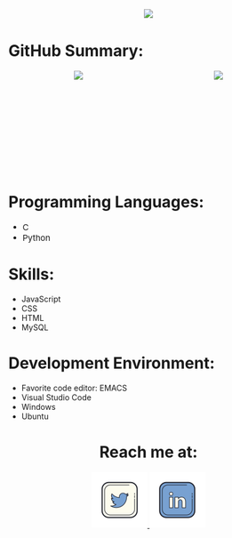 <!--
<div id="description" style="font-size:15px">
    <h1> Hi there! 👋. I'm Oscar Morales!</h1>
    <ul>
    <li>📚 I'm a Full-stack software developer from Colombia</li>
    <li>🔎 I would like to learn about: Video games development</li>
    <li>💪 I’m currently trying to improve: Python, MySQL, and JS skills</li>
    <li>💬 Ask me about: Fútbol (AC Milan fan), games, software development</li>
    <li>🤔 I’m looking for help with: Cyber-security</li>
    </ul>
</div>
<div align="center">
    <img src="./icons/coding.gif">
    <p style="font-size:30px">I love coding and solve code challenges!</p>
</div>
-->
<div align="center">
    <img src="https://photos.app.goo.gl/uZVYN9v12P4xD7z99">
</div>
<h1>GitHub Summary:</h1>
<div style="display:flex; justify-content:space-around">
    <img src="https://github-readme-stats.vercel.app/api?username=oimoralest&show_icons=true&theme=tokyonight" height="180px">
    <img src="https://github-readme-stats.vercel.app/api/top-langs/?username=oimoralest&theme=tokyonight&langs_count=8&layout=compact" height="180px">
</div>
<h1>Programming Languages:</h1>
<div style="font-size:15px">
    <ul>
        <li>C</li>
        <li>Python</li>
    </ul>
</div>
<h1>Skills:</h1>
<div>
    <ul>
        <li>JavaScript</li>
        <li>CSS</li>
        <li>HTML</li>
        <li>MySQL</li>
    </ul>
</div>
<h1>Development Environment:</h1>
<div>
    <ul>
        <li>Favorite code editor: EMACS</li>
        <li>Visual Studio Code</li>
        <li>Windows</li>
        <li>Ubuntu</li>
    </ul>
</div>
<div align="center">
    <h1>Reach me at:</h1>
    <a href="https://twitter.com/oi_moralest">
        <img src="./icons/twitter.png" width="100px" height="100px">
    </a>
    <a href="https://www.linkedin.com/in/oimoralest">
        <img src="./icons/linkedin.png" width="100px" height="100px">
    </a>
</div>

